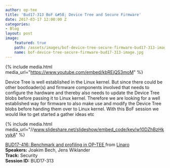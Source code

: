 ```yaml
---
author: op-tee
title: 'Bud17-313 BoF &#58; Device Tree and Secure Firmware'
date: 2017-03-17 12:00:00 Z
categories:
- Blog
layout: post
image:
    featured: true
    path: /assets/images/bof-device-tree-secure-firmware-bud17-313-image.jpg
    name: bof-device-tree-secure-firmware-bud17-313-image.jpg
---
```


{% include media.html media_url="https://www.youtube.com/embed/kbREjQS3moM" %}

Device Tree is well established in the Linux kernel. But since there could be other bootloader(s) and firmware components involved that needs to configure the hardware and thereby also needs to update the Device Tree blobs before passing it to Linux kernel. Therefore we are looking for a well established way for firmware to also make use and modify the Device Tree blobs before handing them over to Linux kernel. With this BoF session we would like to get started a gather ideas etc

{% include media.html media_url="//www.slideshare.net/slideshow/embed_code/key/w10DZhBzHkyykA" %}

[BUD17-416: Benchmark and profiling in OP-TEE ](https://www.slideshare.net/linaroorg/bud17416-benchmark-and-profiling-in-optee) from [Linaro](http://www.slideshare.net/linaroorg)  
**Speakers:** Joakim Bech, Jens Wiklander  
**Track:** Security  
**Session ID:** BUD17-313  
